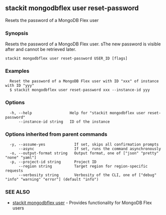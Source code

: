 ## stackit mongodbflex user reset-password

Resets the password of a MongoDB Flex user

### Synopsis

Resets the password of a MongoDB Flex user.
sThe new password is visible after and cannot be retrieved later.

```
stackit mongodbflex user reset-password USER_ID [flags]
```

### Examples

```
  Reset the password of a MongoDB Flex user with ID "xxx" of instance with ID "yyy"
  $ stackit mongodbflex user reset-password xxx --instance-id yyy
```

### Options

```
  -h, --help                 Help for "stackit mongodbflex user reset-password"
      --instance-id string   ID of the instance
```

### Options inherited from parent commands

```
  -y, --assume-yes             If set, skips all confirmation prompts
      --async                  If set, runs the command asynchronously
  -o, --output-format string   Output format, one of ["json" "pretty" "none" "yaml"]
  -p, --project-id string      Project ID
      --region string          Target region for region-specific requests
      --verbosity string       Verbosity of the CLI, one of ["debug" "info" "warning" "error"] (default "info")
```

### SEE ALSO

* [stackit mongodbflex user](./stackit_mongodbflex_user.md)	 - Provides functionality for MongoDB Flex users

